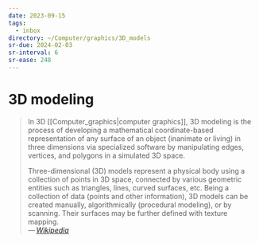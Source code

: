 ```yaml
---
date: 2023-09-15
tags:
  - inbox
directory: ~/Computer/graphics/3D_models
sr-due: 2024-02-03
sr-interval: 6
sr-ease: 248
---
```


# 3D modeling

> In 3D [[Computer_graphics|computer graphics]], 3D modeling is the process of
> developing a mathematical coordinate-based representation of any surface of an
> object (inanimate or living) in three dimensions via specialized software by
> manipulating edges, vertices, and polygons in a simulated 3D space.
>
> Three-dimensional (3D) models represent a physical body using a collection of
> points in 3D space, connected by various geometric entities such as triangles,
> lines, curved surfaces, etc. Being a collection of data (points and other
> information), 3D models can be created manually, algorithmically (procedural
> modeling), or by scanning. Their surfaces may be further defined with texture
> mapping.\
> — <cite>[Wikipedia](https://en.wikipedia.org/wiki/3D_modeling)</cite>